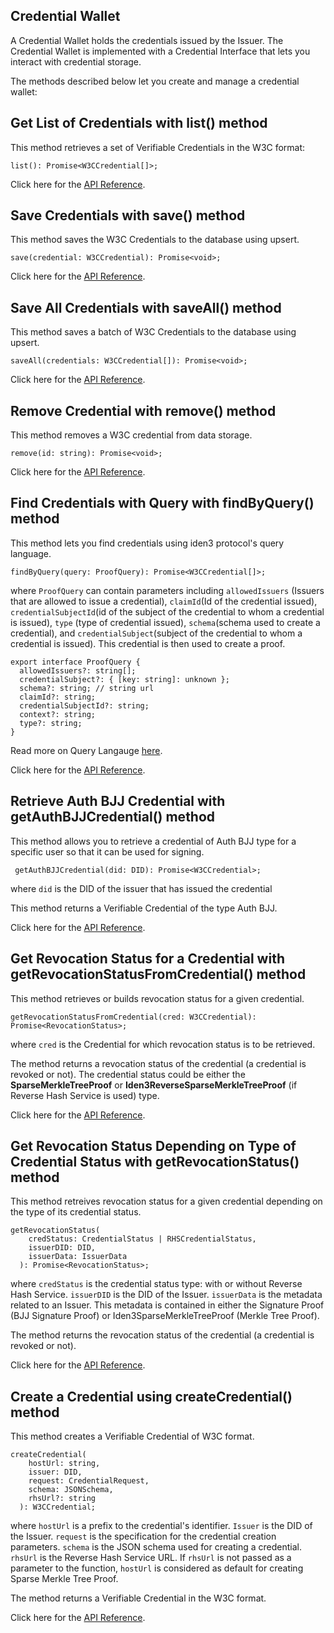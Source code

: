 ## Credential Wallet

A Credential Wallet holds the credentials issued by the Issuer. The Credential Wallet is implemented with a Credential Interface that lets you interact with credential storage. 

The methods described below let you create and manage a credential wallet:

## Get List of Credentials with list() method

This method retrieves a set of Verifiable Credentials in the W3C format:

```
list(): Promise<W3CCredential[]>;
```

Click here for the <a href="https://0xpolygonid.github.io/js-sdk-tutorials/docs/api/js-sdk.credentialwallet.list#credentialwalletlist-method" target="_blank">API Reference</a>. 


## Save Credentials with save() method

This method saves the W3C Credentials to the database using upsert. 


  ```
  save(credential: W3CCredential): Promise<void>;
  ```
  Click here for the <a href="https://0xpolygonid.github.io/js-sdk-tutorials/docs/api/js-sdk.credentialwallet.save#credentialwalletsave-method" target="_blank">API Reference</a>. 
  

## Save All Credentials with saveAll() method

This method saves a batch of W3C Credentials to the database using upsert. 

```
saveAll(credentials: W3CCredential[]): Promise<void>;
```
Click here for the <a href="https://0xpolygonid.github.io/js-sdk-tutorials/docs/api/js-sdk.credentialwallet.saveall#credentialwalletsaveall-method" target="_blank">API Reference</a>.

## Remove Credential with remove() method

This method removes a W3C credential from data storage.

```
remove(id: string): Promise<void>;
```
Click here for the <a href="https://0xpolygonid.github.io/js-sdk-tutorials/docs/api/js-sdk.credentialwallet.remove#credentialwalletremove-method" target="_blank">API Reference</a>.


## Find Credentials with Query with findByQuery() method

This method lets you find credentials using iden3 protocol's query language.
  
```
findByQuery(query: ProofQuery): Promise<W3CCredential[]>;

```
where `ProofQuery` can contain parameters including `allowedIssuers` (Issuers that are allowed to issue a credential), `claimId`(Id of the credential issued), `credentialSubjectId`(id of the subject of the credential to whom a credential is issued), `type` (type of credential issued), `schema`(schema used to create a credential), and `credentialSubject`(subject of the credential to whom a credential is issued). This credential is then used to create a proof. 

```
export interface ProofQuery {
  allowedIssuers?: string[];
  credentialSubject?: { [key: string]: unknown };
  schema?: string; // string url
  claimId?: string;
  credentialSubjectId?: string;
  context?: string;
  type?: string;
}
```

Read more on Query Langauge [here](https://docs.iden3.io/protocol/querylanguage/).

Click here for the <a href="https://0xpolygonid.github.io/js-sdk-tutorials/docs/api/js-sdk.credentialwallet.findbyquery#credentialwalletfindbyquery-method" target="_blank">API Reference</a>.


## Retrieve Auth BJJ Credential with getAuthBJJCredential() method

This method allows you to retrieve a credential of Auth BJJ type for a specific user so that it can be used for signing. 

```
 getAuthBJJCredential(did: DID): Promise<W3CCredential>;
```
where `did` is the DID of the issuer that has issued the credential

This method returns a Verifiable Credential of the type Auth BJJ. 

Click here for the <a href="https://0xpolygonid.github.io/js-sdk-tutorials/docs/api/js-sdk.credentialwallet.getauthbjjcredential#credentialwalletgetauthbjjcredential-method" target="_blank">API Reference</a>.


## Get Revocation Status for a Credential with getRevocationStatusFromCredential() method

This method retrieves or builds 
revocation status for a given credential.

```
getRevocationStatusFromCredential(cred: W3CCredential): Promise<RevocationStatus>;
```

where `cred` is the Credential for which revocation status is to be retrieved. 

The method returns a revocation status of the credential (a credential is revoked or not). The credential status could be either the **SparseMerkleTreeProof** or **Iden3ReverseSparseMerkleTreeProof** (if Reverse Hash Service is used) type. 

Click here for the <a href="https://0xpolygonid.github.io/js-sdk-tutorials/docs/api/js-sdk.credentialwallet.getrevocationstatusfromcredential#credentialwalletgetrevocationstatusfromcredential-method" target="_blank">API Reference</a>.


## Get Revocation Status Depending on Type of Credential Status with getRevocationStatus() method

This method retreives 
revocation status for a given credential depending on the type of its credential status.

```
getRevocationStatus(
    credStatus: CredentialStatus | RHSCredentialStatus,
    issuerDID: DID,
    issuerData: IssuerData
  ): Promise<RevocationStatus>;
```

where `credStatus` is the credential status type: with or without Reverse Hash Service. 
`issuerDID` is the DID of the Issuer.
`issuerData` is the metadata related to an Issuer. This metadata is contained in either the Signature Proof (BJJ Signature Proof) or Iden3SparseMerkleTreeProof (Merkle Tree Proof).

The method returns the revocation status of the credential (a credential is revoked or not).

Click here for the <a href="https://0xpolygonid.github.io/js-sdk-tutorials/docs/api/js-sdk.credentialwallet.getrevocationstatus#credentialwalletgetrevocationstatus-method" target="_blank">API Reference</a>.


## Create a Credential using createCredential() method
  
This method creates a Verifiable Credential of W3C format. 

```
createCredential(
    hostUrl: string,
    issuer: DID,
    request: CredentialRequest,
    schema: JSONSchema,
    rhsUrl?: string
  ): W3CCredential;
```
where `hostUrl` is a prefix to the credential's identifier. 
`Issuer` is the DID of the Issuer.
`request` is the specification for the credential creation parameters.
`schema` is the JSON schema used for creating a credential.
`rhsUrl` is the Reverse Hash Service URL. If `rhsUrl` is not passed as a parameter to the function, `hostUrl` is considered as default for creating Sparse Merkle Tree Proof. 

The method returns a Verifiable Credential in the W3C format. 

Click here for the <a href="https://0xpolygonid.github.io/js-sdk-tutorials/docs/api/js-sdk.credentialwallet.createcredential#credentialwalletcreatecredential-property" target="_blank">API Reference</a>. 



  


 